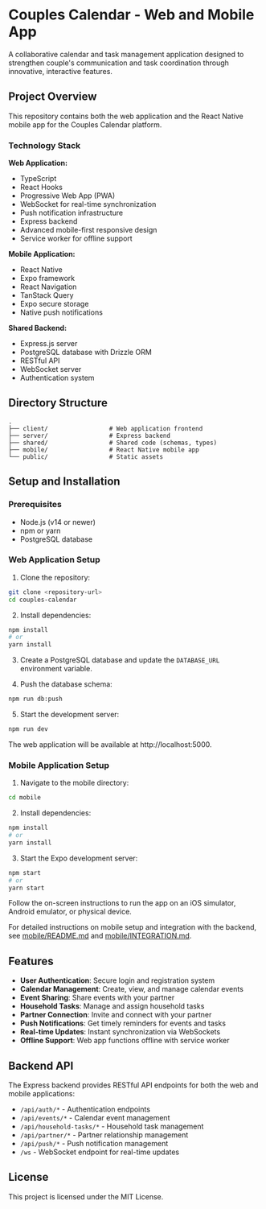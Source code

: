 # Couples Calendar - Web and Mobile App

A collaborative calendar and task management application designed to strengthen couple's communication and task coordination through innovative, interactive features.

## Project Overview

This repository contains both the web application and the React Native mobile app for the Couples Calendar platform.

### Technology Stack

**Web Application:**
- TypeScript
- React Hooks
- Progressive Web App (PWA)
- WebSocket for real-time synchronization
- Push notification infrastructure
- Express backend
- Advanced mobile-first responsive design
- Service worker for offline support

**Mobile Application:**
- React Native
- Expo framework
- React Navigation
- TanStack Query
- Expo secure storage
- Native push notifications

**Shared Backend:**
- Express.js server
- PostgreSQL database with Drizzle ORM
- RESTful API
- WebSocket server
- Authentication system

## Directory Structure

```
.
├── client/                 # Web application frontend
├── server/                 # Express backend
├── shared/                 # Shared code (schemas, types)
├── mobile/                 # React Native mobile app
└── public/                 # Static assets
```

## Setup and Installation

### Prerequisites

- Node.js (v14 or newer)
- npm or yarn
- PostgreSQL database

### Web Application Setup

1. Clone the repository:
```bash
git clone <repository-url>
cd couples-calendar
```

2. Install dependencies:
```bash
npm install
# or
yarn install
```

3. Create a PostgreSQL database and update the `DATABASE_URL` environment variable.

4. Push the database schema:
```bash
npm run db:push
```

5. Start the development server:
```bash
npm run dev
```

The web application will be available at http://localhost:5000.

### Mobile Application Setup

1. Navigate to the mobile directory:
```bash
cd mobile
```

2. Install dependencies:
```bash
npm install
# or
yarn install
```

3. Start the Expo development server:
```bash
npm start
# or
yarn start
```

Follow the on-screen instructions to run the app on an iOS simulator, Android emulator, or physical device.

For detailed instructions on mobile setup and integration with the backend, see [mobile/README.md](mobile/README.md) and [mobile/INTEGRATION.md](mobile/INTEGRATION.md).

## Features

- **User Authentication**: Secure login and registration system
- **Calendar Management**: Create, view, and manage calendar events
- **Event Sharing**: Share events with your partner
- **Household Tasks**: Manage and assign household tasks
- **Partner Connection**: Invite and connect with your partner
- **Push Notifications**: Get timely reminders for events and tasks
- **Real-time Updates**: Instant synchronization via WebSockets
- **Offline Support**: Web app functions offline with service worker

## Backend API

The Express backend provides RESTful API endpoints for both the web and mobile applications:

- `/api/auth/*` - Authentication endpoints
- `/api/events/*` - Calendar event management
- `/api/household-tasks/*` - Household task management
- `/api/partner/*` - Partner relationship management
- `/api/push/*` - Push notification management
- `/ws` - WebSocket endpoint for real-time updates

## License

This project is licensed under the MIT License.